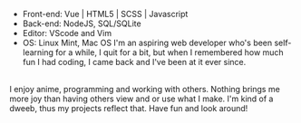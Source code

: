 * Front-end: Vue | HTML5 | SCSS | Javascript
* Back-end: NodeJS, SQL/SQLite
* Editor: VScode and Vim
* OS: Linux Mint, Mac OS
I'm an aspiring web developer who's been self-learning for a while, I quit for a bit, but when I remembered how much fun I had coding, I came back and I've been at it ever since. 
<br>
I enjoy anime, programming and working with others. Nothing brings me more joy than having others view and or use what I make. I'm kind of a dweeb, thus my projects reflect that. Have fun and look around!

